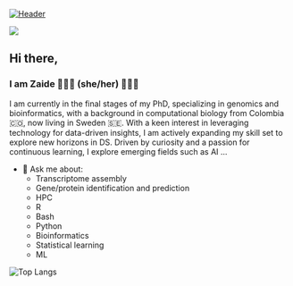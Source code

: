 [![Header](https://capsule-render.vercel.app/api?type=wave&section=header&color=222436&fontColor=FF757F&fontAlignY=50&height=250&text=&desc=Welcome%20to%20my%20GitHub&descAlignY=25&animation=fadeIn&link=https://github.com/lachemontes)](https://github.com/lachemontes)
<!--
**lachemontes/lachemontes** is a ✨ _special_ ✨ repository because its `README.md` (this file) appears on your GitHub profile.

Here are some ideas to get you started:

- 🔭 I’m currently working on ...
- 🌱 I’m currently learning ...
- 👯 I’m looking to collaborate on ...
- 🤔 I’m looking for help with ...
- 💬 Ask me about ...
- 📫 How to reach me: ...
- 😄 Pronouns: ...
- ⚡ Fun fact: ...
-->


[![](https://visitcount.itsvg.in/api?id=lachemontes&label=mirones&color=0&icon=7&pretty=false)](https://visitcount.itsvg.in)




## Hi there,
### I am Zaide 👩🏼‍💻 (she/her) 🌱✨🧬 

I am currently in the final stages of my PhD, specializing in genomics and bioinformatics, with a background in computational biology from Colombia 🇨🇴, now living in Sweden 🇸🇪. With a keen interest in leveraging technology for data-driven insights, I am actively expanding my skill set to explore new horizons in DS. Driven by curiosity and a passion for continuous learning, I explore emerging fields such as AI ...

- 💬 Ask me about:
    - Transcriptome assembly
    - Gene/protein identification and prediction
    - HPC
    - R  
    - Bash 
    - Python 
    - Bioinformatics
    - Statistical learning
    - ML
 

![Top Langs](https://github-readme-stats.vercel.app/api/top-langs/?username=lachemontes&layout=compact)







